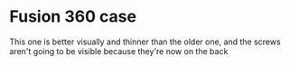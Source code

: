 # Fusion 360 case
This one is better visually and thinner than the older one, and the screws aren't going to be visible because they're now on the back
